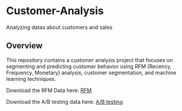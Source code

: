 # Customer-Analysis
Analyzing datas about customers and sales

## Overview

This repository contains a customer analysis project that focuses on segmenting and predicting customer behavior using RFM (Recency, Frequency, Monetary) analysis, customer segmentation, and machine learning techniques.

Download the RFM Data here: 
[RFM](https://www.kaggle.com/datasets/mathchi/online-retail-ii-data-set-from-ml-repository/download?datasetVersionNumber=3)

Download the A/B testing data here: 
[A/B testing](https://www.kaggle.com/datasets/putdejudomthai/ecommerce-ab-testing-2022-dataset1)

